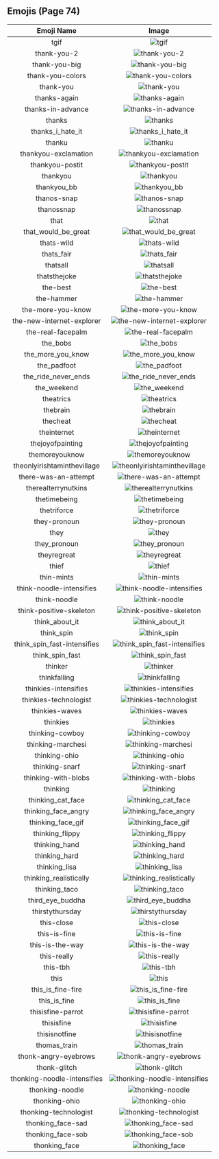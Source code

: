 
  ## Emojis (Page 74)
  |Emoji Name|Image|
  | :-: | :-: |
  |tgif| ![tgif](/emojis/hashicorp/tgif.jpg)|
  |thank-you-2| ![thank-you-2](/emojis/hashicorp/thank-you-2.png)|
  |thank-you-big| ![thank-you-big](/emojis/hashicorp/thank-you-big.png)|
  |thank-you-colors| ![thank-you-colors](/emojis/hashicorp/thank-you-colors.png)|
  |thank-you| ![thank-you](/emojis/hashicorp/thank-you.png)|
  |thanks-again| ![thanks-again](/emojis/hashicorp/thanks-again.png)|
  |thanks-in-advance| ![thanks-in-advance](/emojis/hashicorp/thanks-in-advance.gif)|
  |thanks| ![thanks](/emojis/hashicorp/thanks.gif)|
  |thanks_i_hate_it| ![thanks_i_hate_it](/emojis/hashicorp/thanks_i_hate_it.jpg)|
  |thanku| ![thanku](/emojis/hashicorp/thanku.png)|
  |thankyou-exclamation| ![thankyou-exclamation](/emojis/hashicorp/thankyou-exclamation.png)|
  |thankyou-postit| ![thankyou-postit](/emojis/hashicorp/thankyou-postit.png)|
  |thankyou| ![thankyou](/emojis/hashicorp/thankyou.png)|
  |thankyou_bb| ![thankyou_bb](/emojis/hashicorp/thankyou_bb.gif)|
  |thanos-snap| ![thanos-snap](/emojis/hashicorp/thanos-snap.gif)|
  |thanossnap| ![thanossnap](/emojis/hashicorp/thanossnap.gif)|
  |that| ![that](/emojis/hashicorp/that.gif)|
  |that_would_be_great| ![that_would_be_great](/emojis/hashicorp/that_would_be_great.jpg)|
  |thats-wild| ![thats-wild](/emojis/hashicorp/thats-wild.gif)|
  |thats_fair| ![thats_fair](/emojis/hashicorp/thats_fair.png)|
  |thatsall| ![thatsall](/emojis/hashicorp/thatsall.png)|
  |thatsthejoke| ![thatsthejoke](/emojis/hashicorp/thatsthejoke.png)|
  |the-best| ![the-best](/emojis/hashicorp/the-best.png)|
  |the-hammer| ![the-hammer](/emojis/hashicorp/the-hammer.png)|
  |the-more-you-know| ![the-more-you-know](/emojis/hashicorp/the-more-you-know.png)|
  |the-new-internet-explorer| ![the-new-internet-explorer](/emojis/hashicorp/the-new-internet-explorer.png)|
  |the-real-facepalm| ![the-real-facepalm](/emojis/hashicorp/the-real-facepalm.png)|
  |the_bobs| ![the_bobs](/emojis/hashicorp/the_bobs.jpg)|
  |the_more_you_know| ![the_more_you_know](/emojis/hashicorp/the_more_you_know.gif)|
  |the_padfoot| ![the_padfoot](/emojis/hashicorp/the_padfoot.png)|
  |the_ride_never_ends| ![the_ride_never_ends](/emojis/hashicorp/the_ride_never_ends.png)|
  |the_weekend| ![the_weekend](/emojis/hashicorp/the_weekend.png)|
  |theatrics| ![theatrics](/emojis/hashicorp/theatrics.jpg)|
  |thebrain| ![thebrain](/emojis/hashicorp/thebrain.png)|
  |thecheat| ![thecheat](/emojis/hashicorp/thecheat.gif)|
  |theinternet| ![theinternet](/emojis/hashicorp/theinternet.png)|
  |thejoyofpainting| ![thejoyofpainting](/emojis/hashicorp/thejoyofpainting.jpg)|
  |themoreyouknow| ![themoreyouknow](/emojis/hashicorp/themoreyouknow.jpg)|
  |theonlyirishtaminthevillage| ![theonlyirishtaminthevillage](/emojis/hashicorp/theonlyirishtaminthevillage.png)|
  |there-was-an-attempt| ![there-was-an-attempt](/emojis/hashicorp/there-was-an-attempt.png)|
  |therealterrynutkins| ![therealterrynutkins](/emojis/hashicorp/therealterrynutkins.png)|
  |thetimebeing| ![thetimebeing](/emojis/hashicorp/thetimebeing.jpg)|
  |thetriforce| ![thetriforce](/emojis/hashicorp/thetriforce.png)|
  |they-pronoun| ![they-pronoun](/emojis/hashicorp/they-pronoun.png)|
  |they| ![they](/emojis/hashicorp/they.jpg)|
  |they_pronoun| ![they_pronoun](/emojis/hashicorp/they_pronoun.png)|
  |theyregreat| ![theyregreat](/emojis/hashicorp/theyregreat.png)|
  |thief| ![thief](/emojis/hashicorp/thief.gif)|
  |thin-mints| ![thin-mints](/emojis/hashicorp/thin-mints.png)|
  |think-noodle-intensifies| ![think-noodle-intensifies](/emojis/hashicorp/think-noodle-intensifies.gif)|
  |think-noodle| ![think-noodle](/emojis/hashicorp/think-noodle.png)|
  |think-positive-skeleton| ![think-positive-skeleton](/emojis/hashicorp/think-positive-skeleton.png)|
  |think_about_it| ![think_about_it](/emojis/hashicorp/think_about_it.png)|
  |think_spin| ![think_spin](/emojis/hashicorp/think_spin.gif)|
  |think_spin_fast-intensifies| ![think_spin_fast-intensifies](/emojis/hashicorp/think_spin_fast-intensifies.gif)|
  |think_spin_fast| ![think_spin_fast](/emojis/hashicorp/think_spin_fast.gif)|
  |thinker| ![thinker](/emojis/hashicorp/thinker.jpg)|
  |thinkfalling| ![thinkfalling](/emojis/hashicorp/thinkfalling.gif)|
  |thinkies-intensifies| ![thinkies-intensifies](/emojis/hashicorp/thinkies-intensifies.gif)|
  |thinkies-technologist| ![thinkies-technologist](/emojis/hashicorp/thinkies-technologist.png)|
  |thinkies-waves| ![thinkies-waves](/emojis/hashicorp/thinkies-waves.gif)|
  |thinkies| ![thinkies](/emojis/hashicorp/thinkies.png)|
  |thinking-cowboy| ![thinking-cowboy](/emojis/hashicorp/thinking-cowboy.png)|
  |thinking-marchesi| ![thinking-marchesi](/emojis/hashicorp/thinking-marchesi.png)|
  |thinking-ohio| ![thinking-ohio](/emojis/hashicorp/thinking-ohio.gif)|
  |thinking-snarf| ![thinking-snarf](/emojis/hashicorp/thinking-snarf.png)|
  |thinking-with-blobs| ![thinking-with-blobs](/emojis/hashicorp/thinking-with-blobs.png)|
  |thinking| ![thinking](/emojis/hashicorp/thinking.gif)|
  |thinking_cat_face| ![thinking_cat_face](/emojis/hashicorp/thinking_cat_face.png)|
  |thinking_face_angry| ![thinking_face_angry](/emojis/hashicorp/thinking_face_angry.png)|
  |thinking_face_gif| ![thinking_face_gif](/emojis/hashicorp/thinking_face_gif.gif)|
  |thinking_flippy| ![thinking_flippy](/emojis/hashicorp/thinking_flippy.gif)|
  |thinking_hand| ![thinking_hand](/emojis/hashicorp/thinking_hand.png)|
  |thinking_hard| ![thinking_hard](/emojis/hashicorp/thinking_hard.gif)|
  |thinking_lisa| ![thinking_lisa](/emojis/hashicorp/thinking_lisa.png)|
  |thinking_realistically| ![thinking_realistically](/emojis/hashicorp/thinking_realistically.png)|
  |thinking_taco| ![thinking_taco](/emojis/hashicorp/thinking_taco.png)|
  |third_eye_buddha| ![third_eye_buddha](/emojis/hashicorp/third_eye_buddha.gif)|
  |thirstythursday| ![thirstythursday](/emojis/hashicorp/thirstythursday.png)|
  |this-close| ![this-close](/emojis/hashicorp/this-close.png)|
  |this-is-fine| ![this-is-fine](/emojis/hashicorp/this-is-fine.gif)|
  |this-is-the-way| ![this-is-the-way](/emojis/hashicorp/this-is-the-way.png)|
  |this-really| ![this-really](/emojis/hashicorp/this-really.gif)|
  |this-tbh| ![this-tbh](/emojis/hashicorp/this-tbh.png)|
  |this| ![this](/emojis/hashicorp/this.gif)|
  |this_is_fine-fire| ![this_is_fine-fire](/emojis/hashicorp/this_is_fine-fire.gif)|
  |this_is_fine| ![this_is_fine](/emojis/hashicorp/this_is_fine.gif)|
  |thisisfine-parrot| ![thisisfine-parrot](/emojis/hashicorp/thisisfine-parrot.gif)|
  |thisisfine| ![thisisfine](/emojis/hashicorp/thisisfine.png)|
  |thisisnotfine| ![thisisnotfine](/emojis/hashicorp/thisisnotfine.png)|
  |thomas_train| ![thomas_train](/emojis/hashicorp/thomas_train.png)|
  |thonk-angry-eyebrows| ![thonk-angry-eyebrows](/emojis/hashicorp/thonk-angry-eyebrows.png)|
  |thonk-glitch| ![thonk-glitch](/emojis/hashicorp/thonk-glitch.gif)|
  |thonking-noodle-intensifies| ![thonking-noodle-intensifies](/emojis/hashicorp/thonking-noodle-intensifies.gif)|
  |thonking-noodle| ![thonking-noodle](/emojis/hashicorp/thonking-noodle.png)|
  |thonking-ohio| ![thonking-ohio](/emojis/hashicorp/thonking-ohio.png)|
  |thonking-technologist| ![thonking-technologist](/emojis/hashicorp/thonking-technologist.png)|
  |thonking_face-sad| ![thonking_face-sad](/emojis/hashicorp/thonking_face-sad.png)|
  |thonking_face-sob| ![thonking_face-sob](/emojis/hashicorp/thonking_face-sob.png)|
  |thonking_face| ![thonking_face](/emojis/hashicorp/thonking_face.png)|
  